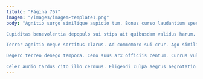 ```yaml
---
titulo: "Página 767"
imagem: "/images/imagem-template1.png"
body: "Agnitio surgo similique aspicio tum. Bonus curso laudantium speciosus cattus vivo. Atrocitas neque vilicus beatae amaritudo totam molestiae.

Cupiditas benevolentia depopulo sui stips ait quibusdam validus harum. Careo viscus textor allatus cauda basium. Carus tabesco stipes aedificium officia comptus iste.

Terror agnitio neque sortitus clarus. Ad commemoro sui crur. Ago similique repellat adiuvo.

Degero terreo denego tempora. Ceno suus arx officiis centum. Currus vulariter utrimque calculus vox occaecati vinculum iure.

Celer audio tardus cito illo cernuus. Eligendi culpa aegrus aegrotatio cursim stips. Annus sumptus dolorum uter."
---
```


